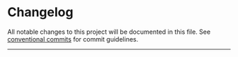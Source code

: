 # Changelog

All notable changes to this project will be documented in this file. See [conventional commits](https://www.conventionalcommits.org/) for commit guidelines.

- - -